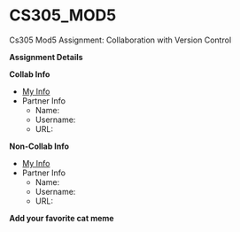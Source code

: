 # CS305_MOD5
Cs305 Mod5 Assignment: Collaboration with Version Control

**Assignment Details**

**Collab Info**
  * [My Info](https://github.com/quasont1337/CS305_MOD5) 
  * Partner Info
     * Name: 
     * Username:
     * URL: 

**Non-Collab Info**
  * [My Info](https://github.com/quasont1337/CS305_MOD5) 
  * Partner Info
     * Name: 
     * Username:
     * URL: 

**Add your favorite cat meme**

